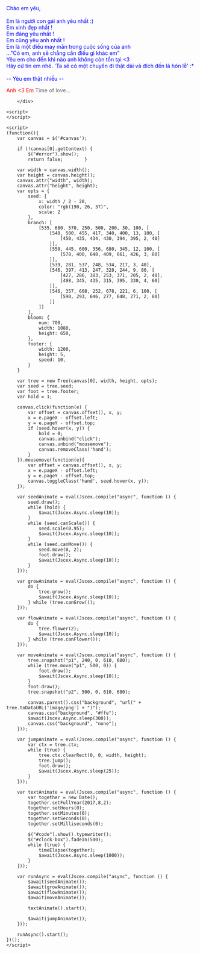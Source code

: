 ﻿<!DOCTYPE html PUBLIC "-//W3C//DTD XHTML 1.0 Strict//EN" "http://www.w3.org/TR/xhtml1/DTD/xhtml1-strict.dtd">
<html xml:lang="en" xmlns="http://www.w3.org/1999/xhtml"><head><meta http-equiv="Content-Type" content="text/html; charset=UTF-8">
        <link rel="icon" type="image/png" href="image/favicon.jpg">
        <title>Anh <3 Em</title>        
        <link type="text/css" rel="stylesheet" href="./renxi/default.css">
        <script type="text/javascript" src="./renxi/jquery.min.js"></script>
        <script type="text/javascript" src="./renxi/jscex.min.js"></script>
        <script type="text/javascript" src="./renxi/jscex-parser.js"></script>
        <script type="text/javascript" src="./renxi/jscex-jit.js"></script>
        <script type="text/javascript" src="./renxi/jscex-builderbase.min.js"></script>
        <script type="text/javascript" src="./renxi/jscex-async.min.js"></script>
        <script type="text/javascript" src="./renxi/jscex-async-powerpack.min.js"></script>
        <script type="text/javascript" src="./renxi/functions.js" charset="utf-8"></script>
        <script type="text/javascript" src="./renxi/love.js" charset="utf-8"></script>
        <style type="text/css">
<!--
.STYLE1 {color: #666666}
-->
        </style>
</head>
    <body>
        <script>
            function play(){
                var audio =  document.getElementById("audio");
                audio.play();
            }
        </script>
             <audio id="audio" src="Han.mp3" type="audio/mpeg">
            </audio>
        <div id="main">
             <div id="wrap">
                <div id="text">
                    <div id="code">
                  <font color="#0000FF"><span class="say">Chào em yêu,</span><br>
                        <span class="say"> </span><br>
                        <span class="say">Em là người con gái anh yêu nhất :)</span><br>
                        <span class="say">Em xinh đẹp nhất !</span><br>
                        <span class="say">Em đáng yêu nhất !</span><br>
                        <span class="say">Em cũng yêu anh nhất !</span><br>
                        <span class="say">Em là một điều may mắn trong cuộc sống của anh</span><br>
                        <span class="say">..."Có em, anh sẽ chẳng cần điều gì khác em"</span><br>
                        <span class="say">Yêu em cho đến khi nào anh không còn tồn tại <3</span><br>
                        <span class="say">Hãy cứ tin em nhé. 'Ta sẽ có một chuyến đi thật dài và đích đến là hôn lễ' :*</span><br>
                        <span class="say"> </span><br>
                        <span class="say"><span class="space"></span> -- Yêu em thật nhiều --</span>
              </font></p>
      </div>
                </div>
                <div id="clock-box">
                    <span class="STYLE1"></span><font color="#FF0000">Anh <3 Em</font>
<span class="STYLE1"> Time of love...</span>
                  <div id="clock"></div>
              </div>
                <canvas id="canvas" width="1100" height="680" onclick="play()"></canvas>
            </div>
            
        </div>
    
    <script>
    </script>

    <script>
    (function(){
        var canvas = $('#canvas');
        
        if (!canvas[0].getContext) {
            $("#error").show();
            return false;        }

        var width = canvas.width();
        var height = canvas.height();        
        canvas.attr("width", width);
        canvas.attr("height", height);
        var opts = {
            seed: {
                x: width / 2 - 20,
                color: "rgb(190, 26, 37)",
                scale: 2
            },
            branch: [
                [535, 680, 570, 250, 500, 200, 30, 100, [
                    [540, 500, 455, 417, 340, 400, 13, 100, [
                        [450, 435, 434, 430, 394, 395, 2, 40]
                    ]],
                    [550, 445, 600, 356, 680, 345, 12, 100, [
                        [578, 400, 648, 409, 661, 426, 3, 80]
                    ]],
                    [539, 281, 537, 248, 534, 217, 3, 40],
                    [546, 397, 413, 247, 328, 244, 9, 80, [
                        [427, 286, 383, 253, 371, 205, 2, 40],
                        [498, 345, 435, 315, 395, 330, 4, 60]
                    ]],
                    [546, 357, 608, 252, 678, 221, 6, 100, [
                        [590, 293, 646, 277, 648, 271, 2, 80]
                    ]]
                ]] 
            ],
            bloom: {
                num: 700,
                width: 1080,
                height: 650,
            },
            footer: {
                width: 1200,
                height: 5,
                speed: 10,
            }
        }

        var tree = new Tree(canvas[0], width, height, opts);
        var seed = tree.seed;
        var foot = tree.footer;
        var hold = 1;

        canvas.click(function(e) {
            var offset = canvas.offset(), x, y;
            x = e.pageX - offset.left;
            y = e.pageY - offset.top;
            if (seed.hover(x, y)) {
                hold = 0; 
                canvas.unbind("click");
                canvas.unbind("mousemove");
                canvas.removeClass('hand');
            }
        }).mousemove(function(e){
            var offset = canvas.offset(), x, y;
            x = e.pageX - offset.left;
            y = e.pageY - offset.top;
            canvas.toggleClass('hand', seed.hover(x, y));
        });

        var seedAnimate = eval(Jscex.compile("async", function () {
            seed.draw();
            while (hold) {
                $await(Jscex.Async.sleep(10));
            }
            while (seed.canScale()) {
                seed.scale(0.95);
                $await(Jscex.Async.sleep(10));
            }
            while (seed.canMove()) {
                seed.move(0, 2);
                foot.draw();
                $await(Jscex.Async.sleep(10));
            }
        }));

        var growAnimate = eval(Jscex.compile("async", function () {
            do {
                tree.grow();
                $await(Jscex.Async.sleep(10));
            } while (tree.canGrow());
        }));

        var flowAnimate = eval(Jscex.compile("async", function () {
            do {
                tree.flower(2);
                $await(Jscex.Async.sleep(10));
            } while (tree.canFlower());
        }));

        var moveAnimate = eval(Jscex.compile("async", function () {
            tree.snapshot("p1", 240, 0, 610, 680);
            while (tree.move("p1", 500, 0)) {
                foot.draw();
                $await(Jscex.Async.sleep(10));
            }
            foot.draw();
            tree.snapshot("p2", 500, 0, 610, 680);

            canvas.parent().css("background", "url(" + tree.toDataURL('image/png') + ")");
            canvas.css("background", "#ffe");
            $await(Jscex.Async.sleep(300));
            canvas.css("background", "none");
        }));

        var jumpAnimate = eval(Jscex.compile("async", function () {
            var ctx = tree.ctx;
            while (true) {
                tree.ctx.clearRect(0, 0, width, height);
                tree.jump();
                foot.draw();
                $await(Jscex.Async.sleep(25));
            }
        }));

        var textAnimate = eval(Jscex.compile("async", function () {
            var together = new Date();
            together.setFullYear(2017,8,2);             
            together.setHours(0);                           
            together.setMinutes(0);             
            together.setSeconds(0);                 
            together.setMilliseconds(0);            

            $("#code").show().typewriter();
            $("#clock-box").fadeIn(500);
            while (true) {
                timeElapse(together);
                $await(Jscex.Async.sleep(1000));
            }
        }));

        var runAsync = eval(Jscex.compile("async", function () {
            $await(seedAnimate());
            $await(growAnimate());
            $await(flowAnimate());
            $await(moveAnimate());

            textAnimate().start();

            $await(jumpAnimate());
        }));

        runAsync().start();
    })();
    </script>
</body>
</html>
